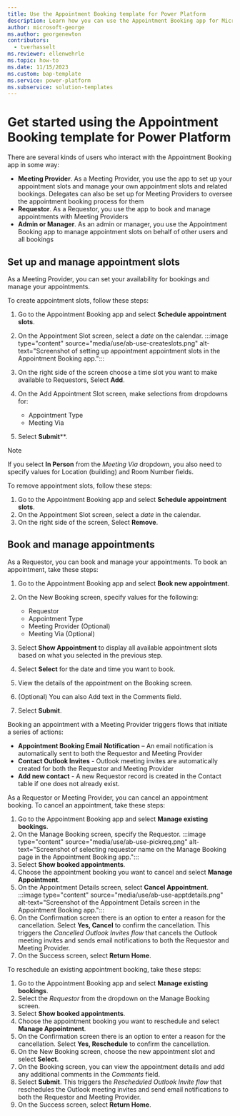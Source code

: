 ```yaml
---
title: Use the Appointment Booking template for Power Platform
description: Learn how you can use the Appointment Booking app for Microsoft Power Platform to streamline and automate managing your appointments.
author: microsoft-george
ms.author: georgenewton
contributors:
  - tverhasselt
ms.reviewer: ellenwehrle
ms.topic: how-to
ms.date: 11/15/2023
ms.custom: bap-template
ms.service: power-platform
ms.subservice: solution-templates
---
```


# Get started using the Appointment Booking template for Power Platform

There are several kinds of users who interact with the Appointment Booking app in some way:

- **Meeting Provider**. As a Meeting Provider, you use the app to set up your appointment slots and manage your own appointment slots and related bookings. Delegates can also be set up for Meeting Providers to oversee the appointment booking process for them
- **Requestor**. As a Requestor, you use the app to book and manage appointments with Meeting Providers
- **Admin or Manager**. As an admin or manager, you use the Appointment Booking app to manage appointment slots on behalf of other users and all bookings

## Set up and manage appointment slots

As a Meeting Provider, you can set your availability for bookings and manage your appointments.  

To create appointment slots, follow these steps:

1. Go to the Appointment Booking app and select **Schedule appointment slots**.
1. On the Appointment Slot screen, select a *date* on the calendar.
    :::image type="content" source="media/use/ab-use-createslots.png" alt-text="Screenshot of setting up appointment appointment slots in the Appointment Booking app.":::
1. On the right side of the screen choose a time slot you want to make available to Requestors, Select **Add**.
1. On the Add Appointment Slot screen, make selections from dropdowns for:

    - Appointment Type
    - Meeting Via
1. Select **Submit****.

> [!NOTE]
> If you select **In Person** from the *Meeting Via* dropdown, you also need to specify values for Location (building) and Room Number fields.

To remove appointment slots, follow these steps:

1. Go to the Appointment Booking app and select **Schedule appointment slots**.
1. On the Appointment Slot screen, select a *date* in the calendar.
1. On the right side of the screen, Select **Remove**.

## Book and manage appointments

As a Requestor, you can book and manage your appointments. To book an appointment, take these steps:

1. Go to the Appointment Booking app and select **Book new appointment**.
1. On the New Booking screen, specify values for the following:

    - Requestor
    - Appointment Type
    - Meeting Provider (Optional)
    - Meeting Via (Optional)

1. Select **Show Appointment** to display all available appointment slots based on what you selected in the previous step.
1. Select **Select** for the date and time you want to book.
1. View the details of the appointment on the Booking screen.
1. (Optional) You can also Add text in the Comments field.
1. Select **Submit**.

Booking an appointment with a Meeting Provider triggers flows that initiate a series of actions:

- **Appointment Booking Email Notification** – An email notification is automatically sent to both the Requestor and Meeting Provider
- **Contact Outlook Invites** - Outlook meeting invites are automatically created for both the Requestor and Meeting Provider
- **Add new contact** - A new Requestor record is created in the Contact table if one does not already exist.

As a  Requestor or Meeting Provider, you can cancel an appointment booking. To cancel an appointment, take these steps:

1. Go to the Appointment Booking app and select **Manage existing bookings**.
1. On the Manage Booking screen, specify the Requestor.
:::image type="content" source="media/use/ab-use-pickreq.png" alt-text="Screenshot of selecting requestor name on the Manage Booking page in the Appointment Booking app.":::
1. Select **Show booked appointments**.
1. Choose the appointment booking you want to cancel and select **Manage Appointment**.
1. On the Appointment Details screen, select **Cancel Appointment**.
:::image type="content" source="media/use/ab-use-apptdetails.png" alt-text="Screenshot of the Appointment Details screen in the Appointment Booking app.":::
1. On the Confirmation screen there is an option to enter a reason for the cancellation. Select **Yes, Cancel** to confirm the cancellation. This triggers the *Cancelled Outlook Invites flow* that cancels the Outlook meeting invites and sends email notifications to both the Requestor and Meeting Provider.
1. On the Success screen, select **Return Home**.

To reschedule an existing appointment booking, take these steps:

1. Go to the Appointment Booking app and select **Manage existing bookings**.
1. Select the *Requestor* from the dropdown on the Manage Booking screen.
1. Select **Show booked appointments**.
1. Choose the appointment booking you want to reschedule and select **Manage Appointment**.
1. On the Confirmation screen there is an option to enter a reason for the cancellation. Select **Yes, Reschedule** to confirm the cancellation.
1. On the New Booking screen, choose the new appointment slot and select **Select**.
1. On the Booking screen, you can view the appointment details and add any additional comments in the *Comments* field.
1. Select **Submit**. This triggers the *Rescheduled Outlook Invite flow* that reschedules the Outlook meeting invites and send email notifications to both the Requestor and Meeting Provider.
1. On the Success screen, select **Return Home**.
